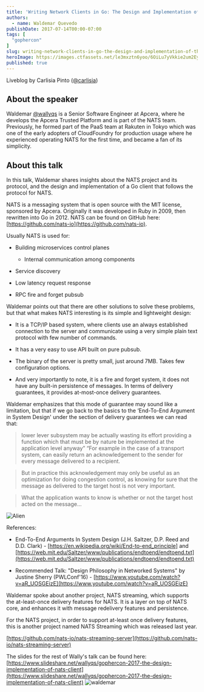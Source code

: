 ```yaml
---
title: 'Writing Network Clients in Go: The Design and Implementation of the NATS Client'
authors:
  - name: Waldemar Quevedo
publishDate: 2017-07-14T00:00-07:00
tags: [
  "gophercon"
]
slug: writing-network-clients-in-go-the-design-and-implementation-of-the-nats-client
heroImage: https://images.ctfassets.net/le3mxztn6yoo/6OiLu7yVkkie2um2EyCYoY/23be476b4f7c8b14b293a223e3bff599/waldemar.jpg
published: true
---
```



Liveblog by Carlisia Pinto ([@carlisia](https://twitter.com/carlisia))

## About the speaker

Waldemar [@wallyqs](https://twitter.com/wallyqs) is a Senior Software Engineer at Apcera, where he develops the Apcera Trusted Platform and is part of the NATS team. Previously, he formed part of the PaaS team at Rakuten in Tokyo which was one of the early adopters of CloudFoundry for production usage where he experienced operating NATS for the first time, and became a fan of its simplicity.


## About this talk


In this talk, Waldemar shares insights about the NATS project and its protocol, and the design and implementation of a Go client that follows the protocol for NATS.



NATS is a messaging system that is open source with the MIT license, sponsored by Apcera. Originally it was developed in Ruby in 2009, then rewritten into Go in 2012. NATS can be found on GitHub here: [https://github.com/nats-io](https://github.com/nats-io).



Usually NATS is used for:



* Building microservices control planes

  * Internal communication among components

* Service discovery

* Low latency request response

* RPC fire and forget pubsub



Waldemar points out that there are other solutions to solve these problems, but that what makes NATS interesting is its simple and lightweight design:



* It is a TCP/IP based system, where clients use an always established connection to the server and communicate using a very simple plain text protocol with few number of commands.



* It has a very easy to use API built on pure pubsub.



* The binary of the server is pretty small, just around 7MB. Takes few configuration options.



* And very importantly to note, it is a fire and forget system, it does not have any built-in persistence of messages. In terms of delivery guarantees, it provides at-most-once delivery guarantees.



Waldemar emphasizes that this mode of guarantee may sound like a limitation, but that if we go back to the basics to the ‘End-To-End Argument in System Design' under the section of delivery guarantees we can read that:



> lower lever subsystem may be actually wasting its effort providing a function which that must be by nature be implemented at the application level anyway” “For example in the case of a transport system, can easily return an acknowledgement to the sender for every message delivered to a recipient.



> But in practice this acknowledgement may only be useful as an optimization for doing congestion control, as knowing for sure that the message as delivered to the target host is not very important.



> What the application wants to know is whether or not the target host acted on the message…



![Alien](https://images.ctfassets.net/le3mxztn6yoo/30a7Kq972ogM0skiyuAcwG/2fda4f8195d05dc8d1bf274b02951d69/alien.png?h=250)

References:

* End-To-End Arguments In System Design (J.H. Saltzer, D.P. Reed and D.D. Clark) - [https://en.wikipedia.org/wiki/End-to-end_principle] and [https://web.mit.edu/Saltzer/www/publications/endtoend/endtoend.txt](https://web.mit.edu/Saltzer/www/publications/endtoend/endtoend.txt)

* Recommended Talk: "Design Philosophy in Networked Systems" by Justine Sherry (PWLConf'16) - \[https://www.youtube.com/watch?v=aR_UOSGEizE](https://www.youtube.com/watch?v=aR_UOSGEizE)


Waldemar spoke about another project, NATS streaming, which supports the at-least-once delivery features for NATS. It is a layer on top of NATS core, and enhances it with message redelivery features and persistence.

For the NATS project, in order to support at-least once delivery features, this is another project named NATS Streaming which was released last year.


[https://github.com/nats-io/nats-streaming-server](https://github.com/nats-io/nats-streaming-server)



The slides for the rest of Wally's talk can be found here: [https://www.slideshare.net/wallyqs/gophercon-2017-the-design-implementation-of-nats-client](https://www.slideshare.net/wallyqs/gophercon-2017-the-design-implementation-of-nats-client)
![waldemar](//images.contentful.com/le3mxztn6yoo/6OiLu7yVkkie2um2EyCYoY/23be476b4f7c8b14b293a223e3bff599/waldemar.jpg)
